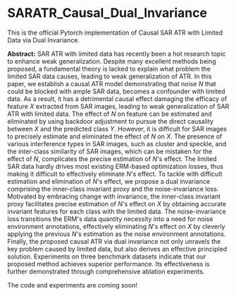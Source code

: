 # SARATR_Causal_Dual_Invariance
This is the official Pytorch implementation of Causal SAR ATR with Limited Data via Dual Invariance.

**Abstract:** SAR ATR with limited data has recently been a hot research topic to enhance weak generalization. 
Despite many excellent methods being proposed, a fundamental theory is lacked to explain what problem the limited SAR data causes, leading to weak generalization of ATR. 
In this paper, we establish a causal ATR model demonstrating that noise $N$ that could be blocked with ample SAR data, becomes a confounder with limited data. 
As a result, it has a detrimental causal effect damaging the efficacy of feature $X$ extracted from SAR images, leading to weak generalization of SAR ATR with limited data.
The effect of $N$ on feature can be estimated and eliminated by using backdoor adjustment to pursue the direct causality between $X$ and the predicted class $Y$.
However, it is difficult for SAR images to precisely estimate and eliminated the effect of $N$ on $X$. 
The presence of various interference types in SAR images, such as cluster and speckle, and the inter-class similarity of SAR images, which can be mistaken for the effect of $N$, complicates the precise estimation of $N$'s effect.
The limited SAR data hardly drives most existing ERM-based optimization losses, thus making it difficult to effectively eliminate $N$'s effect. 
To tackle with difficult estimation and elimination of $N$'s effect, we propose a dual invariance comprising the inner-class invariant proxy and the noise-invariance loss. 
Motivated by embracing change with invariance, the inner-class invariant proxy facilitates precise estimation of $N$'s effect on $X$ by obtaining accurate invariant features for each class with the limited data. 
The noise-invariance loss transitions the ERM's data quantity necessity into a need for noise environment annotations, effectively eliminating $N$'s effect on $X$ by cleverly applying the previous $N$'s estimation as the noise environment annotations.
Finally, the proposed causal ATR via dual invariance not only unravels the key problem caused by limited data, but also derives an effective principled solution.
Experiments on three benchmark datasets indicate that our proposed method achieves superior performance. 
Its effectiveness is further demonstrated through comprehensive ablation experiments.

The code and experiments are coming soon!
